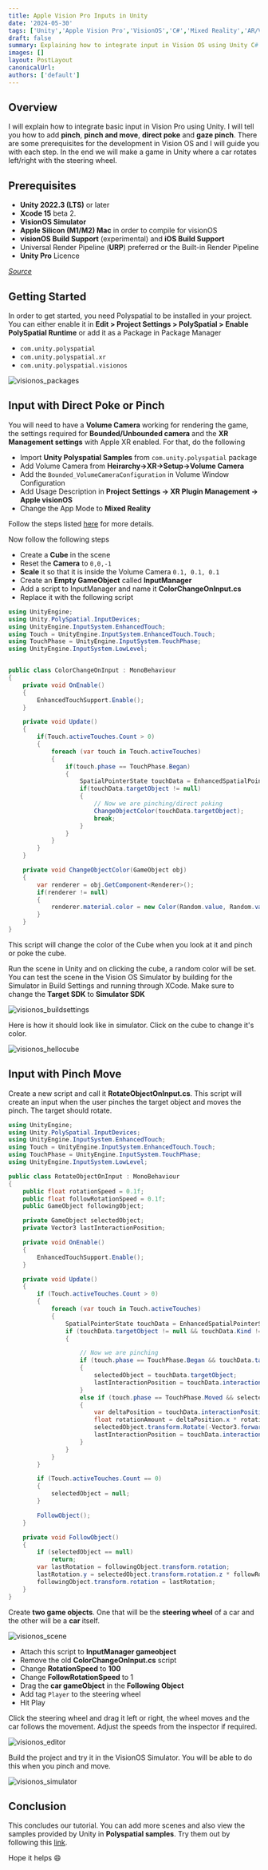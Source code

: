 ```yaml
---
title: Apple Vision Pro Inputs in Unity
date: '2024-05-30'
tags: ['Unity','Apple Vision Pro','VisionOS','C#','Mixed Reality','AR/VR','iOS']
draft: false
summary: Explaining how to integrate input in Vision OS using Unity C#
images: []
layout: PostLayout
canonicalUrl:
authors: ['default']
---
```


## Overview
I will explain how to integrate basic input in Vision Pro using Unity. I will tell you how to add **pinch**, **pinch and move**, **direct poke** and **gaze pinch**. There are some prerequisites for the development in Vision OS and I will guide you with each step. In the end we will make a game in Unity where a car rotates left/right with the steering wheel.

## Prerequisites
- **Unity 2022.3 (LTS)** or later
- **Xcode 15** beta 2.
- **VisionOS Simulator**
- **Apple Silicon (M1/M2) Mac** in order to compile for visionOS
- **visionOS Build Support** (experimental) and **iOS Build Support**
- Universal Render Pipeline (**URP**) preferred or the Built-in Render Pipeline
- **Unity Pro** Licence

*[Source](https://docs.unity3d.com/Packages/com.unity.polyspatial.visionos@0.1/manual/Requirements.html)*

## Getting Started
In order to get started, you need Polyspatial to be installed in your project. You can either enable it in **Edit > Project Settings > PolySpatial > Enable PolySpatial Runtime** or add it as a Package in Package Manager
- `com.unity.polyspatial`
- `com.unity.polyspatial.xr`
- `com.unity.polyspatial.visionos`

![visionos_packages](/static/images/blog/visionos_packages.png)

## Input with Direct Poke or Pinch
You will need to have a **Volume Camera** working for rendering the game, the settings required for **Bounded/Unbounded camera** and the **XR Management settings** with Apple XR enabled. For that, do the following

- Import **Unity Polyspatial Samples** from `com.unity.polyspatial` package
- Add Volume Camera from **Heirarchy->XR->Setup->Volume Camera**
- Add the `Bounded_VolumeCameraConfiguration` in Volume Window Configuration
- Add Usage Description in **Project Settings -> XR Plugin Management -> Apple visionOS**
- Change the App Mode to **Mixed Reality**

Follow the steps listed [here](https://docs.unity3d.com/Packages/com.unity.polyspatial.visionos@0.1/manual/TutorialCreateFromScratch.html) for more details.

Now follow the following steps
- Create a **Cube** in the scene
- Reset the **Camera** to `0,0,-1`
- **Scale** it so that it is inside the Volume Camera `0.1, 0.1, 0.1`
- Create an **Empty GameObject** called **InputManager**
- Add a script to InputManager and name it **ColorChangeOnInput.cs**
- Replace it with the following script

```csharp
using UnityEngine;
using Unity.PolySpatial.InputDevices;
using UnityEngine.InputSystem.EnhancedTouch;
using Touch = UnityEngine.InputSystem.EnhancedTouch.Touch;
using TouchPhase = UnityEngine.InputSystem.TouchPhase;
using UnityEngine.InputSystem.LowLevel;


public class ColorChangeOnInput : MonoBehaviour
{
    private void OnEnable()
    {
        EnhancedTouchSupport.Enable();
    }

    private void Update()
    {
        if(Touch.activeTouches.Count > 0)
        {
            foreach (var touch in Touch.activeTouches)
            {
                if(touch.phase == TouchPhase.Began)
                {
                    SpatialPointerState touchData = EnhancedSpatialPointerSupport.GetPointerState(touch);
                    if(touchData.targetObject != null)
                    {
                        // Now we are pinching/direct poking
                        ChangeObjectColor(touchData.targetObject);
                        break;
                    }
                }
            }
        }
    }

    private void ChangeObjectColor(GameObject obj)
    {
        var renderer = obj.GetComponent<Renderer>();
        if(renderer != null)
        {
            renderer.material.color = new Color(Random.value, Random.value, Random.value);
        }
    }
}

```

This script will change the color of the Cube when you look at it and pinch or poke the cube.

Run the scene in Unity and on clicking the cube, a random color will be set. You can test the scene in the Vision OS Simulator by building for the Simulator in Build Settings and running through XCode. Make sure to change the **Target SDK** to **Simulator SDK**

![visionos_buildsettings](/static/images/blog/visionos_buildsettings.png)

Here is how it should look like in simulator. Click on the cube to change it's color.

![visionos_hellocube](/static/images/blog/visionos_hellocube.png)

## Input with Pinch Move
Create a new script and call it **RotateObjectOnInput.cs**. This script will create an input when the user pinches the target object and moves the pinch. The target should rotate.

```csharp
using UnityEngine;
using Unity.PolySpatial.InputDevices;
using UnityEngine.InputSystem.EnhancedTouch;
using Touch = UnityEngine.InputSystem.EnhancedTouch.Touch;
using TouchPhase = UnityEngine.InputSystem.TouchPhase;
using UnityEngine.InputSystem.LowLevel;

public class RotateObjectOnInput : MonoBehaviour
{
    public float rotationSpeed = 0.1f;
    public float followRotationSpeed = 0.1f;
    public GameObject followingObject;

    private GameObject selectedObject;
    private Vector3 lastInteractionPosition;

    private void OnEnable()
    {
        EnhancedTouchSupport.Enable();
    }

    private void Update()
    {
        if (Touch.activeTouches.Count > 0)
        {
            foreach (var touch in Touch.activeTouches)
            {
                SpatialPointerState touchData = EnhancedSpatialPointerSupport.GetPointerState(touch);
                if (touchData.targetObject != null && touchData.Kind != SpatialPointerKind.Touch)
                {

                    // Now we are pinching
                    if (touch.phase == TouchPhase.Began && touchData.targetObject.CompareTag("Player"))
                    {
                        selectedObject = touchData.targetObject;
                        lastInteractionPosition = touchData.interactionPosition;
                    }
                    else if (touch.phase == TouchPhase.Moved && selectedObject != null)
                    {
                        var deltaPosition = touchData.interactionPosition - lastInteractionPosition;
                        float rotationAmount = deltaPosition.x * rotationSpeed; // Adjust the multiplier as needed
                        selectedObject.transform.Rotate(-Vector3.forward, rotationAmount);
                        lastInteractionPosition = touchData.interactionPosition;
                    }
                }
            }
        }

        if (Touch.activeTouches.Count == 0)
        {
            selectedObject = null;
        }

        FollowObject();
    }

    private void FollowObject()
    {
        if (selectedObject == null)
            return;
        var lastRotation = followingObject.transform.rotation;
        lastRotation.y = selectedObject.transform.rotation.z * followRotationSpeed * -1f;
        followingObject.transform.rotation = lastRotation;
    }
}

```

Create **two game objects**. One that will be the **steering wheel** of a car and the other will be a **car** itself.

![visionos_scene](/static/images/blog/visionos_scene.png)

- Attach this script to **InputManager gameobject**
- Remove the old **ColorChangeOnInput.cs** script
- Change **RotationSpeed** to **100**
- Change **FollowRotationSpeed** to 1
- Drag the **car gameObject** in the **Following Object**
- Add tag `Player` to the steering wheel
- Hit Play

Click the steering wheel and drag it left or right, the wheel moves and the car follows the movement. Adjust the speeds from the inspector if required.

![visionos_editor](/static/images/blog/visionos_editor.gif)

Build the project and try it in the VisionOS Simulator. You will be able to do this when you pinch and move.

![visionos_simulator](/static/images/blog/visionos_simulator.gif)

## Conclusion
This concludes our tutorial. You can add more scenes and also view the samples provided by Unity in **Polyspatial samples**. Try them out by following this [link](https://docs.unity3d.com/Packages/com.unity.polyspatial.visionos@0.1/manual/Samples.html).

Hope it helps 😄

